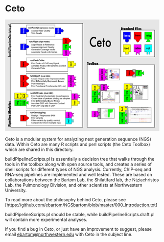 # Ceto

![alt text](https://github.com/ebartom/NGSbartom/blob/master/CetoDiagram2.png "Ceto Diagram")

Ceto is a modular system for analyzing next generation sequence (NGS) data.  Within Ceto are many R scripts and perl scripts (the Ceto Toolbox) which are shared in this directory.

buildPipelineScripts.pl is essentially a decision tree that walks through the tools in the toolbox along with open source tools, and creates a series of shell scripts for different types of NGS analysis.  Currently, ChIP-seq and RNA-seq pipelines are implemented and well tested.  These are based on collaborations between the Bartom Lab, the Shilatifard lab, the Ntziachristos Lab, the Pulmonology Division, and other scientists at Northwestern University.

To read more about the philosophy behind Ceto, please see [https://github.com/ebartom/NGSbartom/blob/master/000_Introduction.txt] 

buildPipelineScripts.pl should be stable, while buildPipelineScripts.draft.pl will contain more experimental analyses.

If you find a bug in Ceto, or just have an improvement to suggest, please email ebartom@northwestern.edu with Ceto in the subject line.
